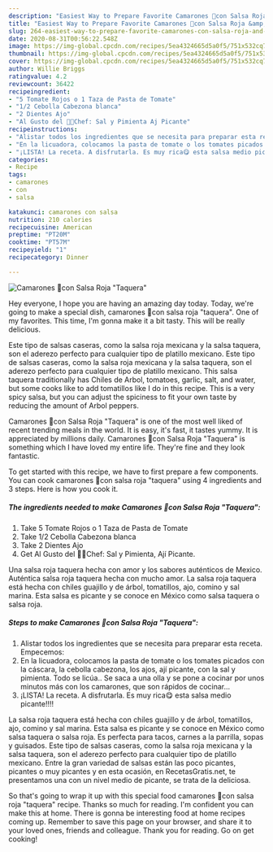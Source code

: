 ```yaml
---
description: "Easiest Way to Prepare Favorite Camarones 🍤con Salsa Roja &amp;#34;Taquera&amp;#34;"
title: "Easiest Way to Prepare Favorite Camarones 🍤con Salsa Roja &amp;#34;Taquera&amp;#34;"
slug: 264-easiest-way-to-prepare-favorite-camarones-con-salsa-roja-and-34-taquera-and-34
date: 2020-08-31T00:56:22.548Z
image: https://img-global.cpcdn.com/recipes/5ea4324665d5a0f5/751x532cq70/camarones-🍤con-salsa-roja-taquera-foto-principal.jpg
thumbnail: https://img-global.cpcdn.com/recipes/5ea4324665d5a0f5/751x532cq70/camarones-🍤con-salsa-roja-taquera-foto-principal.jpg
cover: https://img-global.cpcdn.com/recipes/5ea4324665d5a0f5/751x532cq70/camarones-🍤con-salsa-roja-taquera-foto-principal.jpg
author: Willie Briggs
ratingvalue: 4.2
reviewcount: 36422
recipeingredient:
- "5 Tomate Rojos o 1 Taza de Pasta de Tomate"
- "1/2 Cebolla Cabezona blanca"
- "2 Dientes Ajo"
- "Al Gusto del 👩‍🍳Chef: Sal y Pimienta Aj Picante"
recipeinstructions:
- "Alistar todos los ingredientes que se necesita para preparar esta receta. Empecemos:"
- "En la licuadora, colocamos la pasta de tomate o los tomates picados con la cáscara, la cebolla cabezona, los ajos, ají picante, con la sal y pimienta. Todo se licúa.. Se saca a una olla y se pone a cocinar por unos minutos más con los camarones, que son rápidos de cocinar..."
- "¡LISTA! La receta. A disfrutarla. Es muy rica😋 esta salsa medio picante!!!!"
categories:
- Recipe
tags:
- camarones
- con
- salsa

katakunci: camarones con salsa 
nutrition: 210 calories
recipecuisine: American
preptime: "PT20M"
cooktime: "PT57M"
recipeyield: "1"
recipecategory: Dinner

---
```



![Camarones 🍤con Salsa Roja &#34;Taquera&#34;](https://img-global.cpcdn.com/recipes/5ea4324665d5a0f5/751x532cq70/camarones-🍤con-salsa-roja-taquera-foto-principal.jpg)

Hey everyone, I hope you are having an amazing day today. Today, we're going to make a special dish, camarones 🍤con salsa roja &#34;taquera&#34;. One of my favorites. This time, I'm gonna make it a bit tasty. This will be really delicious.

Este tipo de salsas caseras, como la salsa roja mexicana y la salsa taquera, son el aderezo perfecto para cualquier tipo de platillo mexicano. Este tipo de salsas caseras, como la salsa roja mexicana y la salsa taquera, son el aderezo perfecto para cualquier tipo de platillo mexicano. This salsa taquera traditionally has Chiles de Arbol, tomatoes, garlic, salt, and water, but some cooks like to add tomatillos like I do in this recipe. This is a very spicy salsa, but you can adjust the spiciness to fit your own taste by reducing the amount of Arbol peppers.

Camarones 🍤con Salsa Roja &#34;Taquera&#34; is one of the most well liked of recent trending meals in the world. It is easy, it's fast, it tastes yummy. It is appreciated by millions daily. Camarones 🍤con Salsa Roja &#34;Taquera&#34; is something which I have loved my entire life. They're fine and they look fantastic.


To get started with this recipe, we have to first prepare a few components. You can cook camarones 🍤con salsa roja &#34;taquera&#34; using 4 ingredients and 3 steps. Here is how you cook it.

<!--inarticleads1-->

##### The ingredients needed to make Camarones 🍤con Salsa Roja &#34;Taquera&#34;:

1. Take 5 Tomate Rojos o 1 Taza de Pasta de Tomate
1. Take 1/2 Cebolla Cabezona blanca
1. Take 2 Dientes Ajo
1. Get Al Gusto del 👩‍🍳Chef: Sal y Pimienta, Ají Picante.


Una salsa roja taquera hecha con amor y los sabores auténticos de Mexico. Auténtica salsa roja taquera hecha con mucho amor. La salsa roja taquera está hecha con chiles guajillo y de árbol, tomatillos, ajo, comino y sal marina. Esta salsa es picante y se conoce en México como salsa taquera o salsa roja. 

<!--inarticleads2-->

##### Steps to make Camarones 🍤con Salsa Roja &#34;Taquera&#34;:

1. Alistar todos los ingredientes que se necesita para preparar esta receta. Empecemos:
1. En la licuadora, colocamos la pasta de tomate o los tomates picados con la cáscara, la cebolla cabezona, los ajos, ají picante, con la sal y pimienta. Todo se licúa.. Se saca a una olla y se pone a cocinar por unos minutos más con los camarones, que son rápidos de cocinar...
1. ¡LISTA! La receta. A disfrutarla. Es muy rica😋 esta salsa medio picante!!!!


La salsa roja taquera está hecha con chiles guajillo y de árbol, tomatillos, ajo, comino y sal marina. Esta salsa es picante y se conoce en México como salsa taquera o salsa roja. Es perfecta para tacos, carnes a la parrilla, sopas y guisados. Este tipo de salsas caseras, como la salsa roja mexicana y la salsa taquera, son el aderezo perfecto para cualquier tipo de platillo mexicano. Entre la gran variedad de salsas están las poco picantes, picantes o muy picantes y en esta ocasión, en RecetasGratis.net, te presentamos una con un nivel medio de picante, se trata de la deliciosa. 

So that's going to wrap it up with this special food camarones 🍤con salsa roja &#34;taquera&#34; recipe. Thanks so much for reading. I'm confident you can make this at home. There is gonna be interesting food at home recipes coming up. Remember to save this page on your browser, and share it to your loved ones, friends and colleague. Thank you for reading. Go on get cooking!
